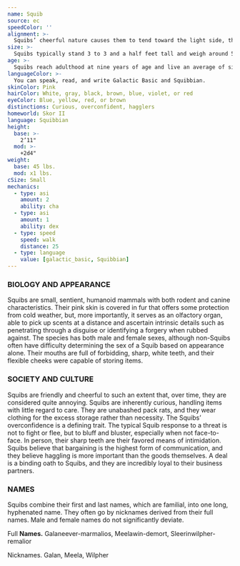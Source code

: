 ```yaml
---
name: Squib
source: ec
speedColor: ''
alignment: >-
  Squibs’ cheerful nature causes them to tend toward the light side, though there are exceptions.
size: >-
  Squibs typically stand 3 to 3 and a half feet tall and weigh around 50 lbs. Regardless of your position in that range, your size is Small.
age: >-
  Squibs reach adulthood at nine years of age and live an average of sixty-five years.
languageColor: >-
  You can speak, read, and write Galactic Basic and Squibbian. 
skinColor: Pink
hairColor: White, gray, black, brown, blue, violet, or red
eyeColor: Blue, yellow, red, or brown
distinctions: Curious, overconfident, hagglers
homeworld: Skor II
language: Squibbian
height:
  base: >-
    2’11"
  mod: >-
    +2d4"
weight:
  base: 45 lbs.
  mod: x1 lbs.
cSize: Small
mechanics:
  - type: asi
    amount: 2
    ability: cha
  - type: asi
    amount: 1
    ability: dex
  - type: speed
    speed: walk
    distance: 25
  - type: language
    value: [galactic_basic, Squibbian]
---
```

### BIOLOGY AND APPEARANCE
Squibs are small, sentient, humanoid mammals with both rodent and canine characteristics. Their pink skin is covered in fur that offers some protection from cold weather, but, more importantly, it serves as an olfactory organ, able to pick up scents at a distance and ascertain intrinsic details such as penetrating through a disguise or identifying a forgery when rubbed against. The species has both male and female sexes, although non-Squibs often have difficulty determining the sex of a Squib based on appearance alone. Their mouths are full of forbidding, sharp, white teeth, and their flexible cheeks were capable of storing items.

### SOCIETY AND CULTURE
Squibs are friendly and cheerful to such an extent that, over time, they are considered quite annoying. Squibs are inherently curious, handling items with little regard to care. They are unabashed pack rats, and they wear clothing for the excess storage rather than necessity. The Squibs’ overconfidence is a defining trait. The typical Squib response to a threat is not to fight or flee, but to bluff and bluster, especially when not face-to-face. In person, their sharp teeth are their favored means of intimidation. Squibs believe that bargaining is the highest form of communication, and they believe haggling is more important than the goods themselves. A deal is a binding oath to Squibs, and they are incredibly loyal to their business partners.

### NAMES
Squibs combine their first and last names, which are familial, into one long, hyphenated name. They often go by nicknames derived from their full names. Male and female names do not significantly deviate.

Full __Names.__ Galaneever-marmalios, Meelawin-demort, Sleerinwilpher-remalior

Nicknames. Galan, Meela, Wilpher



    